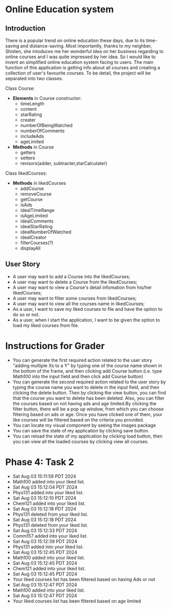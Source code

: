 # Online Education system
## Introduction
There is a popular trend on online education these days, due to its time-saving and distance-saving. Most importantly, thanks to my neighber, Shisten, she intoduces me her wonderful idea on her business regarding to online courses and I was quite impressed by her idea. So I would like to invent an simplified online education system facing to users. The main function of this application is getting info about all courses and creating a collection of user's favourite courses. To be detail, the project will be separated into two classes.

Class Course:
- **Elements** in Course constructor: 
    - timeLength
    - content
    - starRating
    - creater
    - numberOfBeingWatched
    - numberOfComments
    - includeAds
    - ageLimited
- **Methods** in Course 
    - getters
    - setters
    - revisors(adder, subtracter,starCalculater)


Class likedCourses:
- **Methods** in likedCourses
    - addCourse
    - removeCourse
    - getCourse
    - isAds
    - idealTimeRange
    - isAgeLimited
    - idealComments
    - idealStarRating
    - idealNumberOfWatched 
    - idealCreator
    - filterCourses(?)
    - displayAll

## User Story
- A user may want to add a Course into the likedCourses;
- A user may want to delete a Course from the likedCourses;
- A user may want to view a Course's detail infomation from his/her likedCourses;
- A user may want to filter some courses from likedCourses;
- A user may want to view all the courses name in likedCourses;
- As a user, I want to save my liked courses to file and have the option to do so or not.
- As a user, when I start the application, I want to be given the option to load my liked courses from file.



# Instructions for Grader

- You can generate the first required action related to the user story "adding multiple Xs to a Y" by typing one of the course name shown in the bottom of the frame, and then clicking add Course button.(i.e. type Math100 into the input field and then click add Course button)
- You can generate the second required action related to the user story by typing the course name you want to delete in the input field, and then clicking the delete button. Then by clicking the view button, you can find that the course you want to delete has been deleted. Also, you can filter the courses based on not having ads and age limited.By clicking the filter button, there will be a pop up window, from which you can choose filtering based on ads or age. Once you have clicked one of them, your like courses will be filtered based on the criteria you provided.
- You can locate my visual component by seeing the images package
- You can save the state of my application by clicking save button.
- You can reload the state of my application by clicking load button, then you can view all the loaded courses by clicking view all courses.



# Phase 4: Task 2
- Sat Aug 03 15:11:59 PDT 2024
- Math100 added into your liked list.
- Sat Aug 03 15:12:04 PDT 2024
- Phys131 added into your liked list.
- Sat Aug 03 15:12:10 PDT 2024
- Chem121 added into your liked list.
- Sat Aug 03 15:12:18 PDT 2024
- Phys131 deleted from your liked list.
- Sat Aug 03 15:12:18 PDT 2024
- Phys131 deleted from your liked list.
- Sat Aug 03 15:12:33 PDT 2024
- Comm157 added into your liked list.
- Sat Aug 03 15:12:39 PDT 2024
- Phys131 added into your liked list.
- Sat Aug 03 15:12:45 PDT 2024
- Math100 added into your liked list.
- Sat Aug 03 15:12:45 PDT 2024
- Chem121 added into your liked list.
- Sat Aug 03 15:12:45 PDT 2024
- Your liked courses list has been filtered based on having Ads or not
- Sat Aug 03 15:12:47 PDT 2024
- Math100 added into your liked list.
- Sat Aug 03 15:12:47 PDT 2024
- Your liked courses list has been filtered based on age limited
